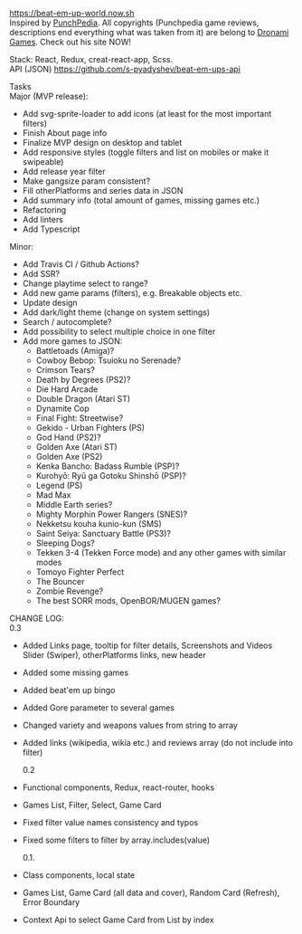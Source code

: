 <a href="https://beat-em-up-world.now.sh">https://beat-em-up-world.now.sh</a>
<br>
Inspired by <a href="http://www.punchpedia.com">PunchPedia</a>. All copyrights (Punchpedia game reviews, descriptions end everything what was taken from it) are belong to <a href="http://www.dronami.com/">Dronami Games</a>. Check out his site NOW!

Stack: React, Redux, creat-react-app, Scss.
<br>
API (JSON)
<a href="https://github.com/s-pyadyshev/beat-em-ups-api">https://github.com/s-pyadyshev/beat-em-ups-api</a>
<br>

Tasks<br>
Major (MVP release):<br>

- Add svg-sprite-loader to add icons (at least for the most important filters)
- Finish About page info
- Finalize MVP design on desktop and tablet
- Add responsive styles (toggle filters and list on mobiles or make it swipeable)
- Add release year filter
- Make gangsize param consistent?
- Fill otherPlatforms and series data in JSON
- Add summary info (total amount of games, missing games etc.)
- Refactoring
- Add linters
- Add Typescript

Minor:<br>

- Add Travis CI / Github Actions?
- Add SSR?
- Change playtime select to range?
- Add new game params (filters), e.g. Breakable objects etc.
- Update design
- Add dark/light theme (change on system settings)
- Search / autocomplete?
- Add possibility to select multiple choice in one filter
- Add more games to JSON:
  - Battletoads (Amiga)?
  - Cowboy Bebop: Tsuioku no Serenade?
  - Crimson Tears?
  - Death by Degrees (PS2)?
  - Die Hard Arcade
  - Double Dragon (Atari ST)
  - Dynamite Cop
  - Final Fight: Streetwise?
  - Gekido - Urban Fighters (PS)
  - God Hand (PS2)?
  - Golden Axe (Atari ST)
  - Golden Axe (PS2)
  - Kenka Bancho: Badass Rumble (PSP)?
  - Kurohyō: Ryū ga Gotoku Shinshō (PSP)?
  - Legend (PS)
  - Mad Max
  - Middle Earth series?
  - Mighty Morphin Power Rangers (SNES)?
  - Nekketsu kouha kunio-kun (SMS)
  - Saint Seiya: Sanctuary Battle (PS3)?
  - Sleeping Dogs?
  - Tekken 3-4 (Tekken Force mode) and any other games with similar modes
  - Tomoyo Fighter Perfect
  - The Bouncer
  - Zombie Revenge?
  - The best SORR mods, OpenBOR/MUGEN games?

CHANGE LOG:<br>
0.3

- Added Links page, tooltip for filter details, Screenshots and Videos Slider (Swiper), otherPlatforms links, new header
- Added some missing games
- Added beat'em up bingo
- Added Gore parameter to several games
- Changed variety and weapons values from string to array
- Added links (wikipedia, wikia etc.) and reviews array (do not include into filter)

  0.2

- Functional components, Redux, react-router, hooks
- Games List, Filter, Select, Game Card
- Fixed filter value names consistency and typos
- Fixed some filters to filter by array.includes(value)

  0.1.

- Class components, local state
- Games List, Game Card (all data and cover), Random Card (Refresh), Error Boundary
- Context Api to select Game Card from List by index
